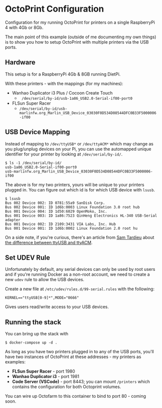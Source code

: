 # OctoPrint Configuration

Configuration for my running OctoPrint for printers on a single RaspberryPi 4 with 4Gb or 8Gb.

The main point of this example (outside of me documenting my own things) is to show you how to setup OctoPrint with multiple printers via the USB ports.

## Hardware

This setup is for a RaspberryPi 4Gb & 8GB running DietPi.

With these printers - with the mappings (for my machines):

* Wanhao Duplicator i3 Plus / Cocoon Create Touch
    - ` /dev/serial/by-id/usb-1a86_USB2.0-Serial-if00-port0` 
* FLSun Super Racer
    - `/dev/serial/by-id/usb-marlinfw.org_Marlin_USB_Device_03030F0D534D08544DFC0B33F5000006-if00`

## USB Device Mapping

Instead of mapping to `/dev/ttyUSB*` or `/dev/ttyACM*` which may change as you plug/unplug devices on your Pi, you can use the automapped unique identifier for your printer by looking at `/dev/serial/by-id/`.

```shell
$ ls -1 /dev/serial/by-id/
usb-1a86_USB2.0-Serial-if00-port0
usb-marlinfw.org_Marlin_USB_Device_03030F0D534D08544DFC0B33F5000006-if00
```

The above is for my two printers, yours will be unique to your printers plugged in. You can figure out which id is for which USB device with `lsusb`.

```shell
$ lsusb
Bus 002 Device 002: ID 0781:55a9 SanDisk Corp.
Bus 002 Device 001: ID 1d6b:0003 Linux Foundation 3.0 root hub
Bus 001 Device 004: ID 1d50:6029 OpenMoko, Inc.
Bus 001 Device 003: ID 1a86:7523 QinHeng Electronics HL-340 USB-Serial adapter
Bus 001 Device 002: ID 2109:3431 VIA Labs, Inc. Hub
Bus 001 Device 001: ID 1d6b:0002 Linux Foundation 2.0 root hu
```

On a side note, if you're curious, there's an article from [Sam Tardieu](https://rfc1149.net/) about [the difference between ttyUSB and ttyACM](https://rfc1149.net/blog/2013/03/05/what-is-the-difference-between-devttyusbx-and-devttyacmx/).

## Set UDEV Rule

Unfortunately by default, any serial devices can only be used by root users and if you're running  Docker as a non-root account, we need to create a new `udev` rule to allow the USB devices.

Create a new file at `/etc/udev/rules.d/99-serial.rules` with the following:

```
KERNEL=="ttyUSB[0-9]*",MODE="0666"
```

Gives users read/write access to your USB devices.

## Running the stack

You can bring up the stack with

```
$ docker-compose up -d .
```

As long as you have two printers plugged in to any of the USB ports, you'll have two instances of OctoPrint at these addresses - my printers as examples:

* **FLSun Super Racer** - port 1980 
* **Wanhao Duplicator i3** - port 1981
* **Code Server (VSCode)** - port 8443; you can mount `/printers` which contains the configuration for both Octoprint volumes.

You can wire up Octofarm to this container to bind to port 80 - coming soon.
